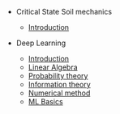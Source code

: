 <!-- docs/_sidebar.md -->

* Critical State Soil mechanics

  * [Introduction](critical-state-soil-mechanics/introduction.md)

* Deep Learning
  * [Introduction](deep-learning/basics/00-introduction.md)
  * [Linear Algebra](deep-learning/basics/01-linear-algebra.md)
  * [Probability theory](deep-learning/basics/02-probability-theory.md)
  * [Information theory](deep-learning/basics/03-information-theory.md)
  * [Numerical method](deep-learning/basics/04-numerical-methods.md)
  * [ML Basics](deep-learning/ml-basics/00-machine-learning-basics.md)